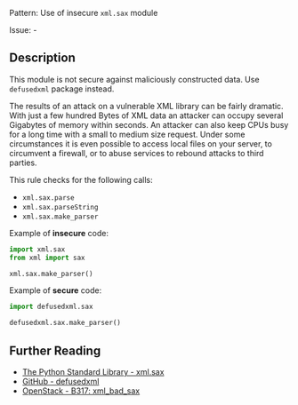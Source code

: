 Pattern: Use of insecure `xml.sax` module

Issue: -

## Description

This module is not secure against maliciously constructed data. Use `defusedxml` package instead.

The results of an attack on a vulnerable XML library can be fairly dramatic. With just a few hundred Bytes of XML data an attacker can occupy several Gigabytes of memory within seconds. An attacker can also keep CPUs busy for a long time with a small to medium size request. Under some circumstances it is even possible to access local files on your server, to circumvent a firewall, or to abuse services to rebound attacks to third parties.

This rule checks for the following calls:

  - `xml.sax.parse`
  - `xml.sax.parseString`
  - `xml.sax.make_parser`


Example of **insecure** code:

```python
import xml.sax
from xml import sax

xml.sax.make_parser()
```

Example of **secure** code:

```python
import defusedxml.sax

defusedxml.sax.make_parser()
```

## Further Reading

* [The Python Standard Library - xml.sax](https://docs.python.org/2/library/xml.sax.html)
* [GitHub - defusedxml](https://github.com/tiran/defusedxml)
* [OpenStack - B317: xml_bad_sax](https://docs.openstack.org/developer/bandit/api/bandit.blacklists.html#b313-b320-xml)
